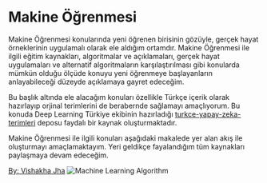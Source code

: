 # Makine Öğrenmesi
Makine Öğrenmesi konularında yeni öğrenen birisinin gözüyle, gerçek hayat örneklerinin uygulamalı olarak ele aldığım ortamdır. Makine Öğrenmesi ile ilgili eğitim kaynakları, algoritmalar ve açıklamaları, gerçek hayat uygulamaları ve alternatif algoritmaların karşılaştırılması gibi konularda mümkün olduğu ölçüde konuyu yeni öğrenmeye başlayanların anlayabileceği düzeyde açıklamaya gayret edeceğim.

Bu başlık altında ele alacağım konuları özellikle Türkçe içerik olarak hazırlayıp orjinal terimlerini de berabernde sağlamayı amaçlıyorum. Bu konuda Deep Learning Türkiye ekibinin hazırladığı [turkce-yapay-zeka-terimleri](https://github.com/deeplearningturkiye/turkce-yapay-zeka-terimleri) deposu faydalı bir kaynak oluşturmaktadır.

Makine Öğrenmesi ile ilgili konuları aşağıdaki makalede yer alan akış ile oluşturmayı amaçlamaktayım. Yeri geldikçe fayalandığım tüm kaynakları paylaşmaya devam edeceğim.

[By: Vishakha Jha](https://www.techleer.com/articles/203-machine-learning-algorithm-backbone-of-emerging-technologies/)
<img alt="Machine Learning Algorithm" src="https://s3.ap-south-1.amazonaws.com/techleer/207.jpg">

